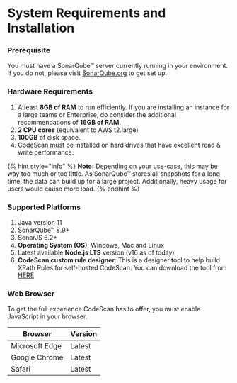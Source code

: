 # System Requirements and Installation

### Prerequisite <a href="#prerequisite" id="prerequisite"></a>

You must have a SonarQube™ server currently running in your environment. If you do not, please visit [SonarQube.org](https://www.sonarqube.org/) to get set up.

### Hardware Requirements <a href="#hardware-requirements" id="hardware-requirements"></a>

1. Atleast **8GB of RAM** to run efficiently. If you are installing an instance for a large teams or Enterprise, do consider the additional recommendations of **16GB of RAM**.
2. **2 CPU cores** (equivalent to AWS t2.large)
3. **100GB** of disk space.
4. CodeScan must be installed on hard drives that have excellent read & write performance.

{% hint style="info" %}
**Note:** Depending on your use-case, this may be way too much or too little. As SonarQube™ stores all snapshots for a long time, the data can build up for a large project. Additionally, heavy usage for users would cause more load.
{% endhint %}

### Supported Platforms <a href="#supported-platforms" id="supported-platforms"></a>

1. Java version 11
2. SonarQube™ 8.9+
3. SonarJS 6.2+
4. **Operating System (OS)**: Windows, Mac and Linux
5. Latest available **Node.js LTS** version (v16 as of today)
6. **CodeScan custom rule designer**: This is a designer tool to help build XPath Rules for self-hosted CodeScan. You can download the tool from [HERE](https://license.code-scan.com/index.php/download/login?path=codescan-designer-22.3.jar)

### Web Browser <a href="#web-browser" id="web-browser"></a>

To get the full experience CodeScan has to offer, you must enable JavaScript in your browser.

| Browser        | Version |
| -------------- | ------- |
| Microsoft Edge | Latest  |
| Google Chrome  | Latest  |
| Safari         | Latest  |
